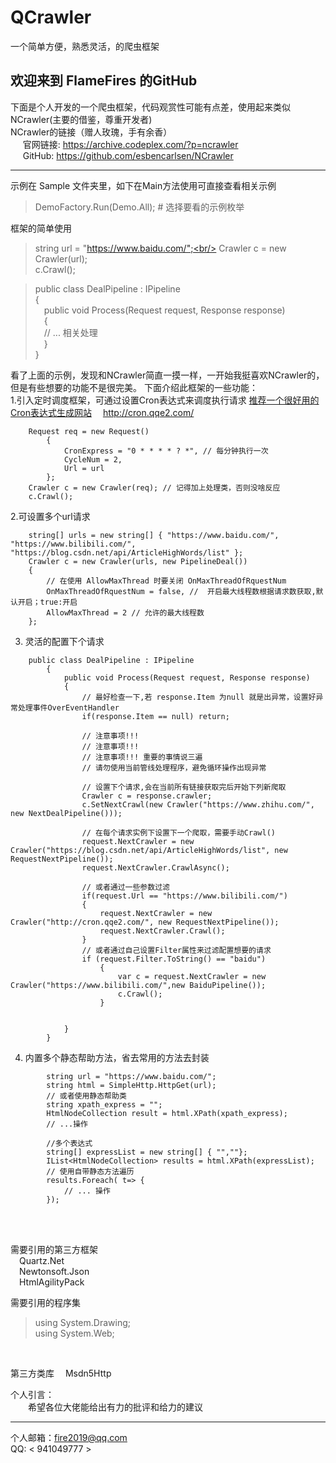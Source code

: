 # QCrawler
一个简单方便，熟悉灵活，的爬虫框架

## 欢迎来到 FlameFires 的GitHub

下面是个人开发的一个爬虫框架，代码观赏性可能有点差，使用起来类似NCrawler(主要的借鉴，尊重开发者)	<br/>
NCrawler的链接（赠人玫瑰，手有余香）<br/>
&nbsp;&nbsp;&nbsp;&nbsp;&nbsp;官网链接: <https://archive.codeplex.com/?p=ncrawler><br/>
&nbsp;&nbsp;&nbsp;&nbsp;&nbsp;GitHub: <https://github.com/esbencarlsen/NCrawler>

***

<!-- 内嵌数学公式$\sum_{i=1}^{10}f(i)\,\,\text{thanks}$
$$
\sum_{i=1}^{10}f(i)\,\,\text{thanks}
$$ -->

示例在 Sample 文件夹里，如下在Main方法使用可直接查看相关示例

>DemoFactory.Run(Demo.All); # 选择要看的示例枚举

框架的简单使用
>string url = "https://www.baidu.com/";<br/>
>Crawler c = new Crawler(url);<br/>
>c.Crawl();

>public class DealPipeline : IPipeline <br/>
{ <br/>
&emsp;public void Process(Request request, Response response) <br/>
&emsp;{ <br/>
&emsp;// ...    相关处理 <br/>
&emsp;} <br/>
>} 

看了上面的示例，发现和NCrawler简直一摸一样，一开始我挺喜欢NCrawler的，但是有些想要的功能不是很完美。
下面介绍此框架的一些功能：
<br>
1.引入定时调度框架，可通过设置Cron表达式来调度执行请求
 [推荐一个很好用的Cron表达式生成网站](http://cron.qqe2.com/ "表达式生成网站") &emsp;<http://cron.qqe2.com/>
```
    Request req = new Request()
        {
            CronExpress = "0 * * * * ? *", // 每分钟执行一次
            CycleNum = 2,
            Url = url
        };
    Crawler c = new Crawler(req); // 记得加上处理类，否则没啥反应
    c.Crawl();
```

2.可设置多个url请求
<br/>

```
    string[] urls = new string[] { "https://www.baidu.com/", "https://www.bilibili.com/", "https://blog.csdn.net/api/ArticleHighWords/list" };
    Crawler c = new Crawler(urls, new PipelineDeal())
    {
        // 在使用 AllowMaxThread 时要关闭 OnMaxThreadOfRquestNum
        OnMaxThreadOfRquestNum = false, //  开启最大线程数根据请求数获取,默认开启；true:开启
        AllowMaxThread = 2 // 允许的最大线程数
    };
```

3. 灵活的配置下个请求
```
    public class DealPipeline : IPipeline
        {
            public void Process(Request request, Response response)
            {
                // 最好检查一下,若 response.Item 为null 就是出异常，设置好异常处理事件OverEventHandler
                if(response.Item == null) return;

                // 注意事项!!!
                // 注意事项!!!
                // 注意事项!!! 重要的事情说三遍
                // 请勿使用当前管线处理程序，避免循环操作出现异常

                // 设置下个请求,会在当前所有链接获取完后开始下列新爬取
                Crawler c = response.crawler;
                c.SetNextCrawl(new Crawler("https://www.zhihu.com/", new NextDealPipeline()));

                // 在每个请求实例下设置下一个爬取，需要手动Crawl()
                request.NextCrawler = new Crawler("https://blog.csdn.net/api/ArticleHighWords/list", new RequestNextPipeline());
                request.NextCrawler.CrawlAsync();

                // 或者通过一些参数过滤
                if(request.Url == "https://www.bilibili.com/")
                {
                    request.NextCrawler = new Crawler("http://cron.qqe2.com/", new RequestNextPipeline());
                    request.NextCrawler.Crawl();
                }
                // 或者通过自己设置Filter属性来过滤配置想要的请求
                if (request.Filter.ToString() == "baidu")
                    {
                        var c = request.NextCrawler = new Crawler("https://www.bilibili.com/",new BaiduPipeline());
                        c.Crawl();
                    }

                
            }
        }
```
4. 内置多个静态帮助方法，省去常用的方法去封装
```
        string url = "https://www.baidu.com/";
        string html = SimpleHttp.HttpGet(url);
        // 或者使用静态帮助类
        string xpath_express = "";
        HtmlNodeCollection result = html.XPath(xpath_express);
        // ...操作

        //多个表达式
        string[] expressList = new string[] { "",""};
        IList<HtmlNodeCollection> results = html.XPath(expressList);
        // 使用自带静态方法遍历
        results.Foreach( t=> {
            // ... 操作
        });
```
<br/>


<br/>

需要引用的第三方框架 <br/>
&emsp;Quartz.Net
<br/>
&emsp;Newtonsoft.Json
<br/>
&emsp;HtmlAgilityPack
<br/>

需要引用的程序集
>using System.Drawing; <br/>
>using System.Web;
<br/>

第三方类库
&emsp;Msdn5Http

个人引言：
<br/>
&emsp;&emsp;希望各位大佬能给出有力的批评和给力的建议

---
个人邮箱：<fire2019@qq.com> <br/>
QQ: < 941049777 >
